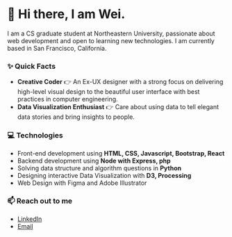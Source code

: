 # 👋 Hi there, I am Wei.
I am a CS graduate student at Northeastern University, passionate about web development and open to learning new technologies. I am currently based in San Francisco, California. 

### ✨ Quick Facts
- **Creative Coder** 👉 An Ex-UX designer with a strong focus on delivering high-level visual design to the beautiful user interface with best practices in computer engineering.
- **Data Visualization Enthusiast** 👉 Care about using data to tell elegant data stories and bring insights to people.

### 💻 Technologies
- Front-end development using **HTML, CSS, Javascript, Bootstrap, React**
- Backend development using **Node with Express, php**
- Solving data structure and algorithm questions in **Python**
- Designing interactive Data Visualization with **D3, Processing**
- Web Design with Figma and Adobe Illustrator

### 📫 Reach out to me
- [LinkedIn](https://www.linkedin.com/in/itsweizhang/)
- [Email](itsweizhang@outlook.com)
